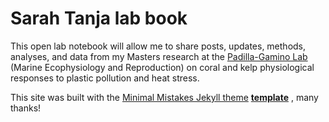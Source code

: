 # Sarah Tanja lab book 

This open lab notebook will allow me to share posts, updates, methods, analyses, and data from my Masters research at the [Padilla-Gamino Lab](https://padilla-gaminolab.weebly.com/) (Marine Ecophysiology and Reproduction) on coral and kelp physiological responses to plastic pollution and heat stress.

This site was built with the [Minimal Mistakes Jekyll theme](https://github.com/mmistakes/minimal-mistakes) [**template**](https://github.com/mmistakes/mm-github-pages-starter/generate) , many thanks! 

